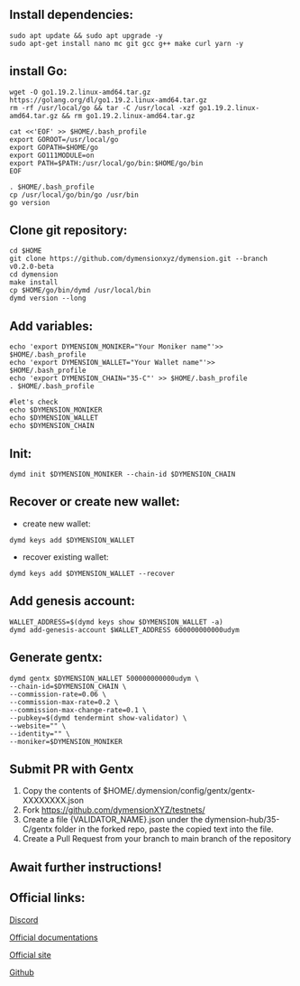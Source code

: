 ## Install dependencies:
```
sudo apt update && sudo apt upgrade -y
sudo apt-get install nano mc git gcc g++ make curl yarn -y
```

## install Go:
```
wget -O go1.19.2.linux-amd64.tar.gz https://golang.org/dl/go1.19.2.linux-amd64.tar.gz
rm -rf /usr/local/go && tar -C /usr/local -xzf go1.19.2.linux-amd64.tar.gz && rm go1.19.2.linux-amd64.tar.gz

cat <<'EOF' >> $HOME/.bash_profile
export GOROOT=/usr/local/go
export GOPATH=$HOME/go
export GO111MODULE=on
export PATH=$PATH:/usr/local/go/bin:$HOME/go/bin
EOF

. $HOME/.bash_profile
cp /usr/local/go/bin/go /usr/bin
go version
```
## Clone git repository:
```
cd $HOME 
git clone https://github.com/dymensionxyz/dymension.git --branch v0.2.0-beta
cd dymension
make install
cp $HOME/go/bin/dymd /usr/local/bin
dymd version --long
```
## Add variables:
```
echo 'export DYMENSION_MONIKER="Your Moniker name"'>> $HOME/.bash_profile
echo 'export DYMENSION_WALLET="Your Wallet name"'>> $HOME/.bash_profile
echo 'export DYMENSION_CHAIN="35-C"' >> $HOME/.bash_profile
. $HOME/.bash_profile

#let's check
echo $DYMENSION_MONIKER
echo $DYMENSION_WALLET
echo $DYMENSION_CHAIN
```
## Init:
```
dymd init $DYMENSION_MONIKER --chain-id $DYMENSION_CHAIN
```
## Recover or create new wallet:
* create new wallet:
```
dymd keys add $DYMENSION_WALLET
```
* recover existing wallet:
```
dymd keys add $DYMENSION_WALLET --recover
```
## Add genesis account:
```
WALLET_ADDRESS=$(dymd keys show $DYMENSION_WALLET -a)
dymd add-genesis-account $WALLET_ADDRESS 600000000000udym
```
## Generate gentx:
```
dymd gentx $DYMENSION_WALLET 500000000000udym \
--chain-id=$DYMENSION_CHAIN \
--commission-rate=0.06 \
--commission-max-rate=0.2 \
--commission-max-change-rate=0.1 \
--pubkey=$(dymd tendermint show-validator) \
--website="" \
--identity="" \
--moniker=$DYMENSION_MONIKER
```
## Submit PR with Gentx
1. Copy the contents of $HOME/.dymension/config/gentx/gentx-XXXXXXXX.json
2. Fork https://github.com/dymensionXYZ/testnets/
3. Create a file {VALIDATOR_NAME}.json under the dymension-hub/35-C/gentx folder in the forked repo, paste the copied text into the file.
4. Create a Pull Request from your branch to main branch of the repository

## Await further instructions!

## Official links:

[Discord](https://discord.gg/dymension)

[Official documentations](https://docs.dymension.xyz/developers/getting-started/run-a-node/)

[Official site](https://dymension.xyz/)

[Github](https://github.com/dymensionxyz)
